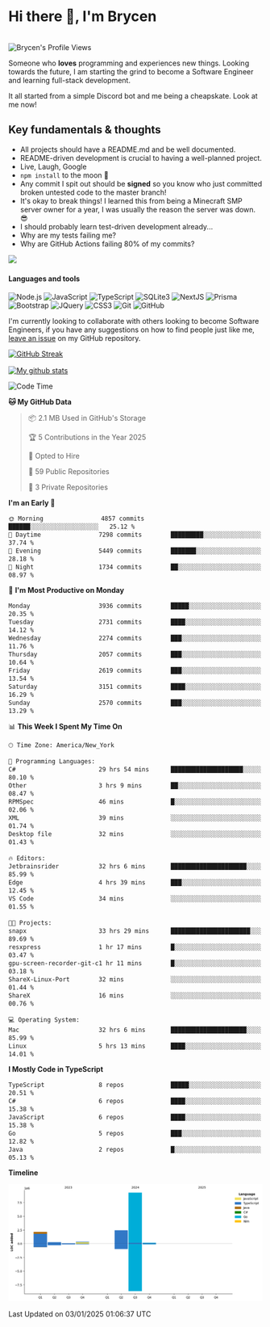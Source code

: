 # Hi there 👋, I'm Brycen

<br>
<img src="https://komarev.com/ghpvc/?username=BrycensRanch" alt="Brycen's Profile Views" />

Someone who **loves** programming and experiences new things. Looking towards the future, I am starting the grind to become a Software Engineer and learning full-stack development.

It all started from a simple Discord bot and me being a cheapskate. Look at me now!

## Key fundamentals & thoughts

- All projects should have a README.md and be well documented.
- README-driven development is crucial to having a well-planned project.
- Live, Laugh, Google
- `npm install` to the moon 🚀
- Any commit I spit out should be **signed** so you know who just committed broken untested code to the master branch!
- It's okay to break things! I learned this from being a Minecraft SMP server owner for a year, I was usually the reason the server was down. 😎
- I should probably learn test-driven development already...
- Why are my tests failing me?
- Why are GitHub Actions failing 80% of my commits? 

<img src="https://res.cloudinary.com/practicaldev/image/fetch/s--OoBLh7-Q--/c_limit%2Cf_auto%2Cfl_progressive%2Cq_auto%2Cw_880/https://cdn-images-1.medium.com/max/1614/1%2A8BlqJ8lNVZzuRjAg1mZ50w.png" height="400"/>

<h4>Languages and tools</h4>
<p>
  <img src="https://img.shields.io/badge/node.js%20-%2343853D.svg?&style=for-the-badge&logo=node.js&logoColor=white" alt="Node.js" />
  <img src="https://img.shields.io/badge/javascript%20-%23323330.svg?&style=for-the-badge&logo=javascript&logoColor=%23F7DF1E" alt="JavaScript" />
  <img src="https://img.shields.io/badge/typescript%20-%23323330.svg?&style=for-the-badge&logo=typescript&logoColor=#3467eb" alt="TypeScript" />
  <img src="https://img.shields.io/badge/sqlite3%20-%23323330.svg?&style=for-the-badge&logo=sqlite&logoColor=#3467eb" alt="SQLite3" />
  <img src="https://img.shields.io/badge/Next.JS%20-%23323330.svg?&style=for-the-badge&logo=next.js&logoColor=#3467eb" alt="NextJS" />
  <img src="https://img.shields.io/badge/Prisma%20-%23323330.svg?&style=for-the-badge&logo=prisma&logoColor=#3467eb" alt="Prisma" />
  <img src="https://img.shields.io/badge/bootstrap%20-%23323330.svg?&style=for-the-badge&logo=bootstrap" alt="Bootstrap" />
  <img src="https://img.shields.io/badge/jquery%20-%23323330.svg?&style=for-the-badge&logo=jquery" alt="JQuery" />
  <img src="https://img.shields.io/badge/css3%20-%23323330.svg?&style=for-the-badge&logo=css3" alt="CSS3" />
  <img src="https://img.shields.io/badge/git%20-%23323330.svg?&style=for-the-badge&logo=git" alt="Git" />
  <img src="https://img.shields.io/badge/github%20-%23323330.svg?&style=for-the-badge&logo=github" alt="GitHub" />
</p>

 I'm currently looking to collaborate with others looking to become Software Engineers, if you have any suggestions on how to find people just like me, [leave an issue](https://github.com/BrycensRanch/BrycensRanch/issues/new) on my GitHub repository.
 
 <p><a href="https://git.io/streak-stats"><img src="https://streak-stats.demolab.com?saas&user=BrycensRanch&amp;theme=dark&amp;hide_border=true&amp;fire=EB5454&amp;ring=0CEB19" alt="GitHub Streak"></a></p>

<a href="https://github.com/anuraghazra/github-readme-stats">
  <img align="center" src="https://github-readme-stats.anuraghazra1.vercel.app/api?username=BrycensRanch&show_icons=true&line_height=27&include_all_commits=true" alt="My github stats" />
</a>

<!--START_SECTION:waka-->
![Code Time](http://img.shields.io/badge/Code%20Time-1%2C440%20hrs%2015%20mins-blue)

**🐱 My GitHub Data** 

> 📦 2.1 MB Used in GitHub's Storage 
 > 
> 🏆 5 Contributions in the Year 2025
 > 
> 💼 Opted to Hire
 > 
> 📜 59 Public Repositories 
 > 
> 🔑 3 Private Repositories 
 > 
**I'm an Early 🐤** 

```text
🌞 Morning                4857 commits        ██████░░░░░░░░░░░░░░░░░░░   25.12 % 
🌆 Daytime                7298 commits        █████████░░░░░░░░░░░░░░░░   37.74 % 
🌃 Evening                5449 commits        ███████░░░░░░░░░░░░░░░░░░   28.18 % 
🌙 Night                  1734 commits        ██░░░░░░░░░░░░░░░░░░░░░░░   08.97 % 
```
📅 **I'm Most Productive on Monday** 

```text
Monday                   3936 commits        █████░░░░░░░░░░░░░░░░░░░░   20.35 % 
Tuesday                  2731 commits        ████░░░░░░░░░░░░░░░░░░░░░   14.12 % 
Wednesday                2274 commits        ███░░░░░░░░░░░░░░░░░░░░░░   11.76 % 
Thursday                 2057 commits        ███░░░░░░░░░░░░░░░░░░░░░░   10.64 % 
Friday                   2619 commits        ███░░░░░░░░░░░░░░░░░░░░░░   13.54 % 
Saturday                 3151 commits        ████░░░░░░░░░░░░░░░░░░░░░   16.29 % 
Sunday                   2570 commits        ███░░░░░░░░░░░░░░░░░░░░░░   13.29 % 
```


📊 **This Week I Spent My Time On** 

```text
🕑︎ Time Zone: America/New_York

💬 Programming Languages: 
C#                       29 hrs 54 mins      ████████████████████░░░░░   80.10 % 
Other                    3 hrs 9 mins        ██░░░░░░░░░░░░░░░░░░░░░░░   08.47 % 
RPMSpec                  46 mins             █░░░░░░░░░░░░░░░░░░░░░░░░   02.06 % 
XML                      39 mins             ░░░░░░░░░░░░░░░░░░░░░░░░░   01.74 % 
Desktop file             32 mins             ░░░░░░░░░░░░░░░░░░░░░░░░░   01.43 % 

🔥 Editors: 
Jetbrainsrider           32 hrs 6 mins       █████████████████████░░░░   85.99 % 
Edge                     4 hrs 39 mins       ███░░░░░░░░░░░░░░░░░░░░░░   12.45 % 
VS Code                  34 mins             ░░░░░░░░░░░░░░░░░░░░░░░░░   01.55 % 

🐱‍💻 Projects: 
snapx                    33 hrs 29 mins      ██████████████████████░░░   89.69 % 
resxpress                1 hr 17 mins        █░░░░░░░░░░░░░░░░░░░░░░░░   03.47 % 
gpu-screen-recorder-git-c1 hr 11 mins        █░░░░░░░░░░░░░░░░░░░░░░░░   03.18 % 
ShareX-Linux-Port        32 mins             ░░░░░░░░░░░░░░░░░░░░░░░░░   01.44 % 
ShareX                   16 mins             ░░░░░░░░░░░░░░░░░░░░░░░░░   00.76 % 

💻 Operating System: 
Mac                      32 hrs 6 mins       █████████████████████░░░░   85.99 % 
Linux                    5 hrs 13 mins       ████░░░░░░░░░░░░░░░░░░░░░   14.01 % 
```

**I Mostly Code in TypeScript** 

```text
TypeScript               8 repos             █████░░░░░░░░░░░░░░░░░░░░   20.51 % 
C#                       6 repos             ████░░░░░░░░░░░░░░░░░░░░░   15.38 % 
JavaScript               6 repos             ████░░░░░░░░░░░░░░░░░░░░░   15.38 % 
Go                       5 repos             ███░░░░░░░░░░░░░░░░░░░░░░   12.82 % 
Java                     2 repos             █░░░░░░░░░░░░░░░░░░░░░░░░   05.13 % 
```



**Timeline**

![Lines of Code chart](https://raw.githubusercontent.com/BrycensRanch/BrycensRanch/main/assets/bar_graph.png)


 Last Updated on 03/01/2025 01:06:37 UTC
<!--END_SECTION:waka-->

<!--
**BrycensRanch/BrycensRanch** is a ✨ _special_ ✨ repository because its `README.md` (this file) appears on your GitHub profile.

Here are some ideas to get you started:

- 🔭 I’m currently working on ...
- 🌱 I’m currently learning ...
- 👯 I’m looking to collaborate on ...
- 🤔 I’m looking for help with ...
- 💬 Ask me about ...
- 📫 How to reach me: ...
- 😄 Pronouns: ...
- ⚡ Fun fact: ...
-->
